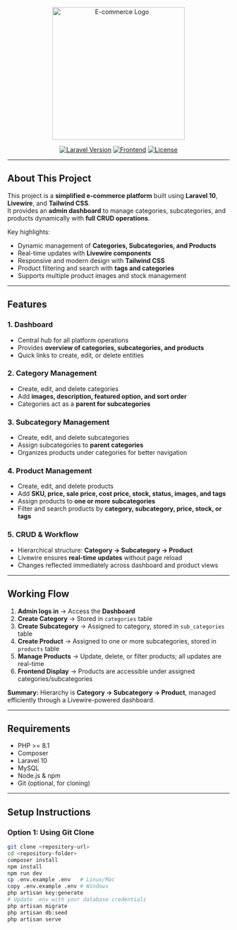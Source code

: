 <p align="center">
  <a href="#" target="_blank">
    <img src="https://raw.githubusercontent.com/laravel/art/master/logo-lockup/5%20SVG/2%20CMYK/1%20Full%20Color/laravel-logolockup-cmyk-red.svg" width="300" alt="E-commerce Logo">
  </a>
</p>

<p align="center">
  <a href="#"><img src="https://img.shields.io/badge/Platform-Laravel%2010-red" alt="Laravel Version"></a>
  <a href="#"><img src="https://img.shields.io/badge/Frontend-Livewire%20%26%20Tailwind-blue" alt="Frontend"></a>
  <a href="#"><img src="https://img.shields.io/badge/License-MIT-green" alt="License"></a>
</p>

---

## **About This Project**

This project is a **simplified e-commerce platform** built using **Laravel 10**, **Livewire**, and **Tailwind CSS**.  
It provides an **admin dashboard** to manage categories, subcategories, and products dynamically with **full CRUD operations**.  

Key highlights:

- Dynamic management of **Categories, Subcategories, and Products**  
- Real-time updates with **Livewire components**  
- Responsive and modern design with **Tailwind CSS**  
- Product filtering and search with **tags and categories**  
- Supports multiple product images and stock management  

---

## **Features**

### **1. Dashboard**
- Central hub for all platform operations  
- Provides **overview of categories, subcategories, and products**  
- Quick links to create, edit, or delete entities  

### **2. Category Management**
- Create, edit, and delete categories  
- Add **images, description, featured option, and sort order**  
- Categories act as a **parent for subcategories**  

### **3. Subcategory Management**
- Create, edit, and delete subcategories  
- Assign subcategories to **parent categories**  
- Organizes products under categories for better navigation  

### **4. Product Management**
- Create, edit, and delete products  
- Add **SKU, price, sale price, cost price, stock, status, images, and tags**  
- Assign products to **one or more subcategories**  
- Filter and search products by **category, subcategory, price, stock, or tags**  

### **5. CRUD & Workflow**
- Hierarchical structure: **Category → Subcategory → Product**  
- Livewire ensures **real-time updates** without page reload  
- Changes reflected immediately across dashboard and product views  

---

## **Working Flow**

1. **Admin logs in** → Access the **Dashboard**  
2. **Create Category** → Stored in `categories` table  
3. **Create Subcategory** → Assigned to category, stored in `sub_categories` table  
4. **Create Product** → Assigned to one or more subcategories, stored in `products` table  
5. **Manage Products** → Update, delete, or filter products; all updates are real-time  
6. **Frontend Display** → Products are accessible under assigned categories/subcategories  

**Summary:** Hierarchy is **Category → Subcategory → Product**, managed efficiently through a Livewire-powered dashboard.

---

## **Requirements**
- PHP >= 8.1  
- Composer  
- Laravel 10  
- MySQL  
- Node.js & npm  
- Git (optional, for cloning)  

---

## **Setup Instructions**

### **Option 1: Using Git Clone**
```bash
git clone <repository-url>
cd <repository-folder>
composer install
npm install
npm run dev
cp .env.example .env   # Linux/Mac
copy .env.example .env # Windows
php artisan key:generate
# Update .env with your database credentials
php artisan migrate
php artisan db:seed
php artisan serve
